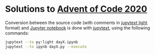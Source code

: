 # Solutions to [Advent of Code 2020](https://adventofcode.com/2020)

Conversion between the source code
(with comments in [jupytext light](https://jupytext.readthedocs.io/en/latest/formats.html#the-light-format) format)
and [Jupyter notebook](https://en.wikipedia.org/wiki/Project_Jupyter#Jupyter_Notebook)
is done with [jupytext](https://jupytext.readthedocs.io/en/latest/index.html),
using the following commands:

```bash
jupytext --to py:light dayX.ipynb
jupytext --to ipynb dayX.py --execute
```
